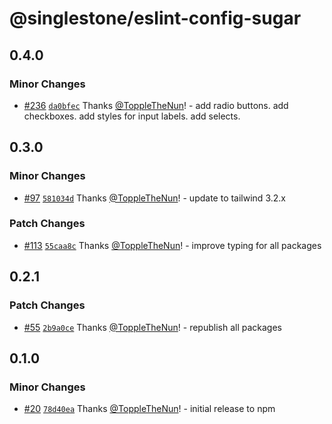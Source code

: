 # @singlestone/eslint-config-sugar

## 0.4.0

### Minor Changes

- [#236](https://github.com/singlestone/sugar/pull/236) [`da0bfec`](https://github.com/singlestone/sugar/commit/da0bfec1222efe89306db3d018535c2a33fd3896) Thanks [@ToppleTheNun](https://github.com/ToppleTheNun)! - add radio buttons.
  add checkboxes.
  add styles for input labels.
  add selects.

## 0.3.0

### Minor Changes

- [#97](https://github.com/singlestone/sugar/pull/97) [`581034d`](https://github.com/singlestone/sugar/commit/581034db3b956304503d83d9473c3126f46d97ec) Thanks [@ToppleTheNun](https://github.com/ToppleTheNun)! - update to tailwind 3.2.x

### Patch Changes

- [#113](https://github.com/singlestone/sugar/pull/113) [`55caa8c`](https://github.com/singlestone/sugar/commit/55caa8cc61d4358153a491dcd62f601dfdb70d0f) Thanks [@ToppleTheNun](https://github.com/ToppleTheNun)! - improve typing for all packages

## 0.2.1

### Patch Changes

- [#55](https://github.com/singlestone/sugar/pull/55) [`2b9a0ce`](https://github.com/singlestone/sugar/commit/2b9a0cea868430f0525ecf6c4b276dcd17e69284) Thanks [@ToppleTheNun](https://github.com/ToppleTheNun)! - republish all packages

## 0.1.0

### Minor Changes

- [#20](https://github.com/singlestone/sugar/pull/20) [`78d40ea`](https://github.com/singlestone/sugar/commit/78d40ea5f717c4549b0e6ba06588e79624b11395) Thanks [@ToppleTheNun](https://github.com/ToppleTheNun)! - initial release to npm
